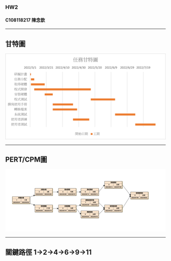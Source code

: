 ### HW2
#### C108118217 陳念歆
****
## 甘特圖
![甘特圖](hw2甘特圖_new.png "甘特圖")
****
## PERT/CPM圖
![PERT/CPM](1633961039722.jpg "PERT/CPM圖")
****
## 關鍵路徑 1->2->4->6->9->11
